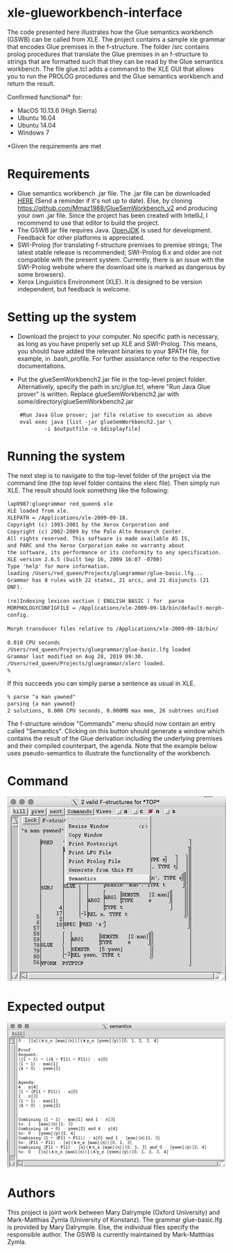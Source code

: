 # xle-glueworkbench-interface
The code presented here illustrates how the Glue semantics workbench (GSWB) can be called from XLE. 
The project contains a sample xle grammar that encodes Glue premises in the f-structure.
The folder /src contains prolog procedures that translate the Glue premises in an f-structure to strings
that are formatted such that they can be read by the Glue semantics workbench. 
The file glue.tcl adds a command to the XLE GUI that allows you to run the PROLOG procedures and the Glue semantics workbench and return the result.

Confirmed functional* for:

- MacOS 10.13.6 (High Sierra) 
- Ubuntu 16.04
- Ubuntu 14.04 
- Windows 7



*Given the requirements are met 

# Requirements
- Glue semantics workbench .jar file. The .jar file can be downloaded [HERE](https://ling.sprachwiss.uni-konstanz.de/pages/home/zymla/glueSemWorkbench2.jar) (Send a reminder if it's not up to date). Else, by cloning https://github.com/Mmaz1988/GlueSemWorkbench_v2 and 
producing your own .jar file. Since the project has been created with IntelliJ, I recommend to use that editor to build the project. 
- The GSWB jar file requires Java. [OpenJDK](https://jdk.java.net/13/) is used for development. Feedback for other platforms is appreciated.
- SWI-Prolog (for translating f-structure premises to premise strings; The latest stable release is recommended; SWI-Prolog 6.x and older are not compatible with the present system. Currently, there is an issue with the SWI-Prolog website where the download site is marked as dangerous by some browsers).
- Xerox Linguistics Environment (XLE). It is designed to be version independent, but feedback is welcome.

# Setting up the system

- Download the project to your computer. No specific path is necessary, as long as you have properly set up XLE and SWI-Prolog. This means, you should have added the relevant binaries to your $PATH file, for example, in .bash_profile. For further assistance refer to the respective documentations.

- Put the glueSemWorkbench2.jar file in the top-level project folder.
Alternatively, specify the path in src/glue.tcl, where "Run Java Glue
prover" is written. Replace glueSemWorkbench2.jar with
some/directory/glueSemWorkbench2.jar

```
	#Run Java Glue prover; jar file relative to execution as above 
	eval exec java [list -jar glueSemWorkbench2.jar \
			-i $outputfile -o $displayfile]
```

# Running the system

The next step is to navigate to the top-level folder of the project via the command line (the top level folder contains the xlerc file). 
Then simply run XLE. The result should look something like the following: 

```
lap0987:gluegrammar red_queen$ xle
XLE loaded from xle.
XLEPATH = /Applications/xle-2009-09-18.
Copyright (c) 1993-2001 by the Xerox Corporation and
Copyright (c) 2002-2009 by the Palo Alto Research Center.
All rights reserved. This software is made available AS IS,
and PARC and the Xerox Corporation make no warranty about
the software, its performance or its conformity to any specification.
XLE version 2.6.5 (built Sep 16, 2009 16:07 -0700)
Type 'help' for more information.
loading /Users/red_queen/Projects/gluegrammar/glue-basic.lfg...
Grammar has 8 rules with 22 states, 21 arcs, and 21 disjuncts (21 DNF).

(re)Indexing lexicon section ( ENGLISH BASIC ) for  parse 
MORPHOLOGYCONFIGFILE = /Applications/xle-2009-09-18/bin/default-morph-config.

Morph transducer files relative to /Applications/xle-2009-09-18/bin/

0.010 CPU seconds
/Users/red_queen/Projects/gluegrammar/glue-basic.lfg loaded
Grammar last modified on Aug 28, 2019 09:30.
/Users/red_queen/Projects/gluegrammar/xlerc loaded.
% 
```
If this succeeds you can simply parse a sentence as usual in XLE.

```
% parse "a man yawned"
parsing {a man yawned}
2 solutions, 0.000 CPU seconds, 0.000MB max mem, 26 subtrees unified
```
The f-structure window "Commands" menu should now contain an entry called "Semantics". Clicking on this button should generate a window which contains the result of the Glue derivation including the underlying premises and their compiled counterpart, the agenda. Note that the example below uses pseudo-semantics to illustrate the functionality of the workbench.

# Command 

![alt text](fstructure.png)

# Expected output

![alt text](semantics.png)

# Authors
This project is joint work between Mary Dalrymple (Oxford University) and Mark-Matthias Zymla (University of Konstanz). The grammar glue-basic.lfg is provided by Mary Dalrymple. Else, the individual files specify the responsible author. The GSWB is currently maintained by Mark-Matthias Zymla.
